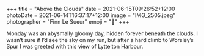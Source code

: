 +++
title = "Above the Clouds"
date = 2021-06-15T09:26:52+12:00
photoDate = 2021-06-14T16:37:17+12:00
image = "IMG_2505.jpeg"
photographer = "Finn Le Sueur"
emoji = "📸"
+++

Monday was an abysmally gloomy day, hidden forever beneath the clouds. I wasn’t sure if I’d see the sky on my run, but after a hard climb to Worsley’s Spur I was greeted with this view of Lyttelton Harbour.
